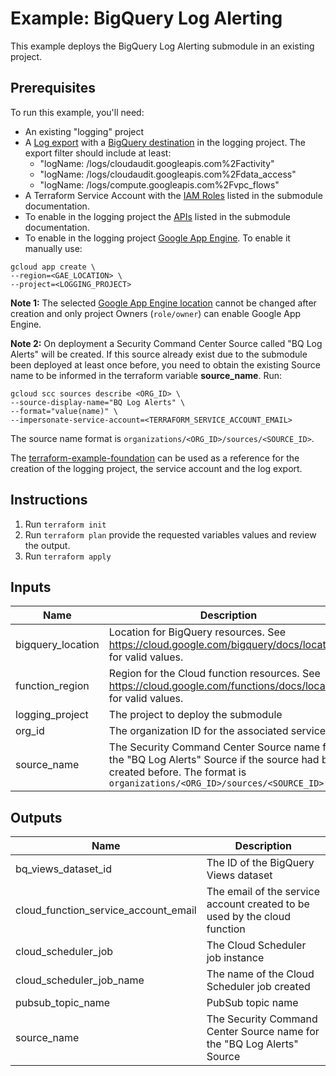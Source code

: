 # Example: BigQuery Log Alerting

This example deploys the BigQuery Log Alerting submodule in an existing project.

## Prerequisites

To run this example, you'll need:

- An existing "logging" project
- A [Log export](https://github.com/terraform-google-modules/terraform-google-log-export) with a [BigQuery destination](https://github.com/terraform-google-modules/terraform-google-log-export/tree/master/modules/bigquery) in the logging project. The export filter should include at least:
  - "logName: /logs/cloudaudit.googleapis.com%2Factivity"
  - "logName: /logs/cloudaudit.googleapis.com%2Fdata_access"
  - "logName: /logs/compute.googleapis.com%2Fvpc_flows"
- A Terraform Service Account with the [IAM Roles](../../modules/bq-log-alerting/README.md#iam-roles) listed in the submodule documentation.
- To enable in the logging project the [APIs](../../modules/bq-log-alerting/README.md#apis) listed in the submodule documentation.
- To enable in the logging project [Google App Engine](https://cloud.google.com/appengine).
To enable it manually use:

```shell
gcloud app create \
--region=<GAE_LOCATION> \
--project=<LOGGING_PROJECT>
```

**Note 1:** The selected [Google App Engine location](https://cloud.google.com/appengine/docs/locations) cannot be changed after creation and only project Owners (`role/owner`) can enable Google App Engine.

**Note 2:** On deployment a Security Command Center Source called "BQ Log Alerts" will be created. If this source already exist due to the submodule been deployed at least once before, you need to obtain the existing Source name to be informed in the terraform variable **source_name**.
Run:

```shell
gcloud scc sources describe <ORG_ID> \
--source-display-name="BQ Log Alerts" \
--format="value(name)" \
--impersonate-service-account=<TERRAFORM_SERVICE_ACCOUNT_EMAIL>
```

The source name format is `organizations/<ORG_ID>/sources/<SOURCE_ID>`.

The [terraform-example-foundation](https://github.com/terraform-google-modules/terraform-example-foundation) can be used as a reference for the creation of the logging project, the service account and the log export.

## Instructions

1. Run `terraform init`
1. Run `terraform plan` provide the requested variables values and review the output.
1. Run `terraform apply`

<!-- BEGINNING OF PRE-COMMIT-TERRAFORM DOCS HOOK -->
## Inputs

| Name | Description | Type | Default | Required |
|------|-------------|------|---------|:--------:|
| bigquery\_location | Location for BigQuery resources. See https://cloud.google.com/bigquery/docs/locations for valid values. | `string` | `"US"` | no |
| function\_region | Region for the Cloud function resources. See https://cloud.google.com/functions/docs/locations for valid values. | `string` | n/a | yes |
| logging\_project | The project to deploy the submodule | `string` | n/a | yes |
| org\_id | The organization ID for the associated services | `string` | n/a | yes |
| source\_name | The Security Command Center Source name for the "BQ Log Alerts" Source if the source had been created before. The format is `organizations/<ORG_ID>/sources/<SOURCE_ID>` | `string` | `""` | no |

## Outputs

| Name | Description |
|------|-------------|
| bq\_views\_dataset\_id | The ID of the BigQuery Views dataset |
| cloud\_function\_service\_account\_email | The email of the service account created to be used by the cloud function |
| cloud\_scheduler\_job | The Cloud Scheduler job instance |
| cloud\_scheduler\_job\_name | The name of the Cloud Scheduler job created |
| pubsub\_topic\_name | PubSub topic name |
| source\_name | The Security Command Center Source name for the "BQ Log Alerts" Source |

<!-- END OF PRE-COMMIT-TERRAFORM DOCS HOOK -->
